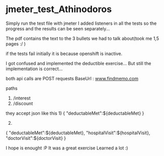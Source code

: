 # jmeter_test_Athinodoros

Simply run the test file with jmeter
I added listeners in all the tests so the progress and the results 
can be seen separately...

The pdf contains the text to the 3 bullets we had to talk about(took  me 1,5 pages :/ )

if the tests fail initially it is because openshift is inactive.

I got confused and implemented the deductible exercise... But still the implementation is correct...

both api calls are POST requests 
BaseUrl : www.findmemo.com

paths
1) /interest
2) /discount

they accept json like this
1)
{
"deductableMet":${deductableMet}
}


2)
{
"deductableMet":${deductableMet},
"hospitalVisit":${hospitalVisit},
"doctorVisit":${doctorVisit}
}


I hope is enought :P 
It was a great exercise 
Learned a lot :)
